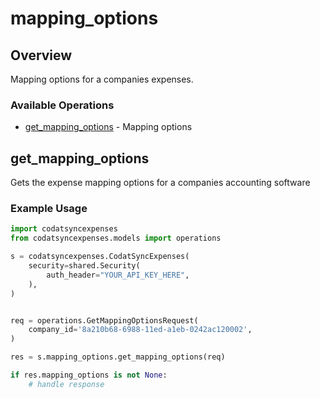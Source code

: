 # mapping_options

## Overview

Mapping options for a companies expenses.

### Available Operations

* [get_mapping_options](#get_mapping_options) - Mapping options

## get_mapping_options

Gets the expense mapping options for a companies accounting software

### Example Usage

```python
import codatsyncexpenses
from codatsyncexpenses.models import operations

s = codatsyncexpenses.CodatSyncExpenses(
    security=shared.Security(
        auth_header="YOUR_API_KEY_HERE",
    ),
)


req = operations.GetMappingOptionsRequest(
    company_id='8a210b68-6988-11ed-a1eb-0242ac120002',
)

res = s.mapping_options.get_mapping_options(req)

if res.mapping_options is not None:
    # handle response
```
